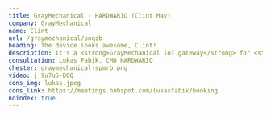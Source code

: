 ```yaml
---
title: GrayMechanical - HARDWARIO (Clint May)
company: GrayMechanical
name: Clint
url: /graymechanical/pnqzb
heading: The device looks awesome, Clint!
description: It's a <strong>GrayMechanical IoT gateway</strong> for <strong>remote monitoring of heat pumps and boilers</strong> and other IoT innovations.<br/><br/>Interested?
consultation: Lukas Fabik, CMO HARDWARIO
chester: graymechanical-spmrb.png
video: j_9u7uS-DGQ
cons_img: lukas.jpeg
cons_link: https://meetings.hubspot.com/lukasfabik/booking
noindex: true
---
```

